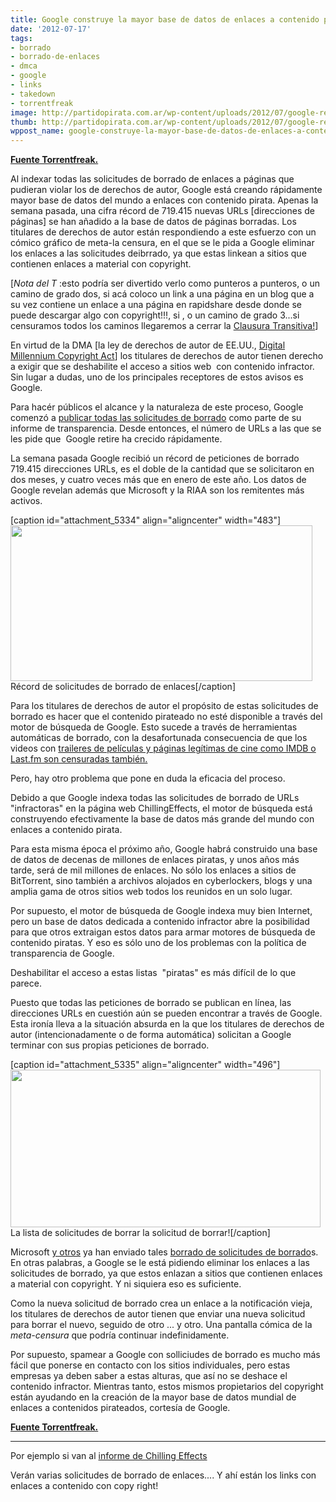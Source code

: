 ```yaml
---
title: Google construye la mayor base de datos de enlaces a contenido piratas
date: '2012-07-17'
tags:
- borrado
- borrado-de-enlaces
- dmca
- google
- links
- takedown
- torrentfreak
image: http://partidopirata.com.ar/wp-content/uploads/2012/07/google-record.png
thumb: http://partidopirata.com.ar/wp-content/uploads/2012/07/google-record-150x150.png
wppost_name: google-construye-la-mayor-base-de-datos-de-enlaces-a-contenido-piratas
---
```


<strong><a href="https://torrentfreak.com/google-builds-largest-database-of-links-to-pirated-media-120717/" target="_blank">Fuente Torrentfreak.</a></strong>

Al indexar todas las solicitudes de borrado de enlaces a páginas que pudieran violar los de derechos de autor, Google está creando rápidamente mayor base de datos del mundo a enlaces con contenido pirata. Apenas la semana pasada, una cifra récord de 719.415 nuevas URLs [direcciones de páginas] se han añadido a la base de datos de páginas borradas. Los titulares de derechos de autor están respondiendo a este esfuerzo con un cómico gráfico de meta-la censura, en el que se le pida a Google eliminar los enlaces a las solicitudes deibrrado, ya que estas linkean a sitios que contienen enlaces a material con copyright.

[<em>Nota del T</em> :esto podría ser divertido verlo como punteros a punteros, o un camino de grado dos, si acá coloco un link a una página en un blog que a su vez contiene un enlace a una página en rapidshare desde donde se puede descargar algo con copyright!!!, si , o un camino de grado 3...si censuramos todos los caminos llegaremos a cerrar la <a href="https://es.wikipedia.org/wiki/Clausura_transitiva" target="_blank">Clausura Transitiva!</a>]

En virtud de la DMA [la ley de derechos de autor de EE.UU., <a href="https://es.wikipedia.org/wiki/Digital_Millennium_Copyright_Act" target="_blank">Digital Millennium Copyright Act</a>] los titulares de derechos de autor tienen derecho a exigir que se deshabilite el acceso a sitios web  con contenido infractor. Sin lugar a dudas, uno de los principales receptores de estos avisos es  Google.

Para hacér públicos el alcance y la naturaleza de este proceso, Google comenzó a <a href="http://www.google.com/transparencyreport/removals/copyright/"> publicar todas las solicitudes de borrado</a> como parte de su informe de transparencia. Desde entonces, el número de URLs a las que se les pide que  Google retire ha crecido rápidamente.

La semana pasada Google recibió un récord de peticiones de borrado  719.415 direcciones URLs, es el doble de la cantidad que se solicitaron en dos meses, y cuatro veces más que en enero de este año. Los datos de Google revelan además que Microsoft y la RIAA son los remitentes más activos.

[caption id="attachment_5334" align="aligncenter" width="483"]<a href="http://partidopirata.com.ar/wp-content/uploads/2012/07/google-record.png"><img class="size-full wp-image-5334" title="google-record" src="http://partidopirata.com.ar/wp-content/uploads/2012/07/google-record.png" alt="" width="483" height="249" /></a> Récord de solicitudes de borrado de enlaces[/caption]

Para los titulares de derechos de autor el propósito de estas solicitudes de borrado es hacer que el contenido pirateado no esté disponible a través del motor de búsqueda de Google. Esto sucede a través de herramientas automáticas de borrado, con la desafortunada consecuencia de que los videos con <a href="http://partidopirata.com.ar/4575/los-titulares-de-derechos-de-autor-se-maltratan-con-locos-pedidos-de-takedowns-borrado-por-dmca">traileres de películas y páginas legítimas de cine como IMDB o Last.fm son censuradas también.</a>

Pero, hay otro problema que pone en duda la eficacia del proceso.

Debido a que Google indexa todas las solicitudes de borrado de URLs  "infractoras" en la página web ChillingEffects, el motor de búsqueda está construyendo efectivamente la base de datos más grande del mundo con enlaces a contenido pirata.

Para esta misma época el próximo año, Google habrá construido una base de datos de decenas de millones de enlaces piratas, y unos años más tarde, será de mil millones de enlaces. No sólo los enlaces a sitios de BitTorrent, sino también a archivos alojados en cyberlockers, blogs y una amplia gama de otros sitios web todos los reunidos en un solo lugar.

Por supuesto, el motor de búsqueda de Google indexa muy bien Internet, pero un base de datos dedicada a contenido infractor abre la posibilidad para que otros extraigan estos datos para armar motores de búsqueda de contenido piratas. Y eso es sólo uno de los problemas con la política de transparencia de Google.

Deshabilitar el acceso a estas listas  "piratas" es más difícil de lo que parece.

Puesto que todas las peticiones de borrado se publican en línea, las direcciones URLs en cuestión aún se pueden encontrar a través de Google. Esta ironía lleva a la situación absurda en la que los titulares de derechos de autor (intencionadamente o de forma automática) solicitan a Google terminar con sus propias peticiones de borrado.

[caption id="attachment_5335" align="aligncenter" width="496"]<a href="http://partidopirata.com.ar/wp-content/uploads/2012/07/chill-takedown.png"><img class="size-full wp-image-5335" title="chill-takedown" src="http://partidopirata.com.ar/wp-content/uploads/2012/07/chill-takedown.png" alt="" width="496" height="252" /></a> La lista de solicitudes de borrar la solicitud de borrar![/caption]

Microsoft <a href="http://www.google.com/transparencyreport/removals/copyright/domains/chillingeffects.org/">y otros</a> ya han enviado tales <a href="http://www.chillingeffects.org/notice.cgi?sID=410351"> borrado de solicitudes de borrado</a>s. En otras palabras, a Google se le está pidiendo eliminar los enlaces a las solicitudes de borrado, ya que estos enlazan a sitios que contienen enlaces a material con copyright. Y ni siquiera eso es suficiente.

Como la nueva solicitud de borrado crea un enlace a la notificación vieja, los titulares de derechos de autor tienen que enviar una nueva solicitud para borrar el nuevo, seguido de otro ... y otro. Una pantalla cómica de la <em>meta-censura</em> que podría continuar indefinidamente.

Por supuesto, spamear a Google con solliciudes de borrado es mucho más fácil que ponerse en contacto con los sitios individuales, pero estas empresas ya deben saber a estas alturas, que así no se deshace el contenido infractor. Mientras tanto, estos mismos propietarios del copyright están ayudando en la creación de la mayor base de datos mundial de enlaces a contenidos pirateados, cortesía de Google.

<strong><a href="https://torrentfreak.com/google-builds-largest-database-of-links-to-pirated-media-120717/" target="_blank">Fuente Torrentfreak.</a></strong>

<hr />

Por ejemplo si van al <a href="https://www.chillingeffects.org/notice.cgi?sID=410351" target="_blank">informe de Chilling Effects</a>

Verán varias solicitudes de borrado de enlaces.... Y ahí están los links con enlaces a contenido con copy right!
